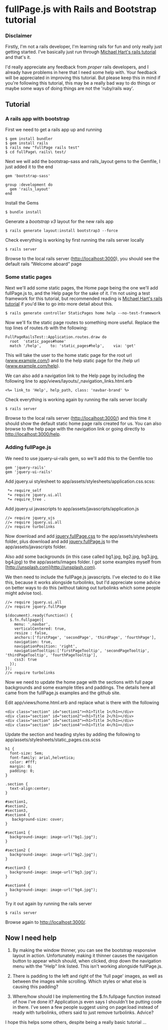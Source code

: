 # fullPage.js with Rails and Bootstrap tutorial

### Disclaimer
Firstly, I'm not a rails developer, I'm learning rails for fun and only really just getting started. I've basically just run through [Michael Hart's rails tutorial](http://ruby.railstutorial.org) and that's it.

I'd really appreciate any feedback from _proper_ rails developers, and I already have problems in here that I need some help with. Your feedback will be appreciated in improving this tutorial. But please keep this in mind if you're following this tutorial, this may be a really bad way to do things or maybe some ways of doing things are not the 'ruby/rails way'.

## Tutorial

### A rails app with bootstrap
First we need to get a rails app up and running

    $ gem install bundler
    $ gem install rails
    $ rails new "fullPage rails test"
    $ cd fullPage\ rails\ test/

Next we will add the bootstrap-sass and rails_layout gems to the Gemfile, I just added it to the end

    gem 'bootstrap-sass'
    
    group :development do
      gem 'rails_layout'
    end

Install the Gems

    $ bundle install

Generate a *bootstrap v3* layout for the new rails app

    $ rails generate layout:install bootstrap3 --force

Check everything is working by first running the rails server locally

    $ rails server

Browse to the local rails server ([http://localhost:3000](http://localhost:3000)), you should see the default rails “Welcome aboard” page

### Some static pages

Next we'll add some static pages, the Home page being the one we'll add fullPage.js to, and the Help page for the sake of it. I'm not using a test framework for this tutorial, but recommended reading is [Michael Hart's rails tutorial](http://ruby.railstutorial.org) if you'd like to go into more detail about this. 

    $ rails generate controller StaticPages home help --no-test-framework

Now we'll fix the static page routes to something more useful. Replace the top lines of routes.rb with the following:

    FullPageRailsTest::Application.routes.draw do
      root  'static_pages#home'
      match '/help',    to: 'static_pages#help',    via: 'get'

This will take the user to the home static page for the root url (www.example.com/) and to the help static page for the /help url (www.example.com/help).

We can also add a navigation link to the Help page by including the following line to app/views/layouts/\_navigation\_links.html.erb

    <%= link_to 'Help', help_path, class: 'navbar-brand' %>

Check everything is working again by running the rails server locally

    $ rails server

Browse to the local rails server ([http://localhost:3000/](http://localhost:3000/)) and this time it should show the default static home page rails created for us. You can also browse to the help page with the navigation link or going directly to [http://localhost:3000/help](http://localhost:3000/help).

### Adding fullPage.js

We need to use jquery-ui-rails gem, so we'll add this to the Gemfile too

    gem 'jquery-rails'
    gem 'jquery-ui-rails'

Add jquery.ui stylesheet to app/assets/stylesheets/application.css.scss:

     *= require_self
     *= require jquery.ui.all
     *= require_tree .

Add jquery.ui javascripts to app/assets/javascripts/application.js

    //= require jquery_ujs
    //= require jquery.ui.all
    //= require turbolinks

Now download and add [jquery.fullPage.css](https://github.com/alvarotrigo/fullPage.js/tree/master) to the app/assets/stylesheets folder, plus download and add [jquery.fullPage.js](https://github.com/alvarotrigo/fullPage.js/tree/master) to the app/assets/javascripts folder.

Also add some backgrounds (in this case called bg1.jpg, bg2.jpg, bg3.jpg, bg4.jpg) to the app/assets/images folder. I got some examples myself from [http://unsplash.com](http://unsplash.com).

We then need to include the fullPage.js javascripts. I've elected to do it like this, because it works alongside turbolinks, but I'd appreciate some advice on better ways to do this (without taking out turbolinks which some people might advise too).

    //= require jquery.ui.all
    //= require jquery.fullPage
    
    $(document).ready(function() {
      $.fn.fullpage({
        menu: '.navbar',
        verticalCentered: true,
        resize : false,
        anchors:['firstPage', 'secondPage', 'thirdPage', 'fourthPage'],
        navigation: true,
        navigationPosition: 'right',
        navigationTooltips:['firstPageTooltip', 'secondPageTooltip', 'thirdPageTooltip', 'fourthPageTooltip'],
        css3: true
      });
    });
    //= require turbolinks

Now we need to update the home page with the sections with full page backgrounds and some example titles and paddings. The details here all came from the fullPage.js examples and the github site.

Edit app/views/home.html.erb and replace what is there with the following

    <div class="section" id="section1"><h1>Title 1</h1></div>
    <div class="section" id="section2"><h1>Title 2</h1></div>
    <div class="section" id="section3"><h1>Title 3</h1></div>
    <div class="section" id="section4"><h1>Title 4</h1></div>

Update the section and heading styles by adding the following to app/assets/stylesheets/static_pages.css.scss

    h1 {
      font-size: 5em;	
      font-family: arial,helvetica;
      color: #fff;
      margin: 0;
      padding: 0;
    }

    .section {
      text-align:center;
    }

    #section1,
    #section2,
    #section3,
    #section4 {
       background-size: cover;
    }

    #section1 {
      background-image: image-url("bg1.jpg");
    }

    #section2 {
      background-image: image-url("bg2.jpg");
    }

    #section3 {
      background-image: image-url("bg3.jpg");
    }

    #section4 {
      background-image: image-url("bg4.jpg");
    }
 
Try it out again by running the rails server

    $ rails server

Browse again to [http://localhost:3000/](http://localhost:3000/).

## Now I need help

1. By making the window thinner, you can see the bootstrap responsive layout in action. Unfortunately making it thinner causes the navigation button to appear which should, when clicked, drop down the navigation menu with the "Help" link listed. This isn't working alongside fullPage.js.

2. There is padding to the left and right of the 'full page' images, as well as between the images while scrolling. Which styles or what else is causing this padding?

3. Where/how should I be implementing the $.fn.fullpage function instead of how I've done it? Application.js even says I shouldn't be putting code in there. I've seen a few people suggest using on page:load instead of ready with turbolinks, others said to just remove turbolinks. Advice?

I hope this helps some others, despite being a really basic tutorial ...